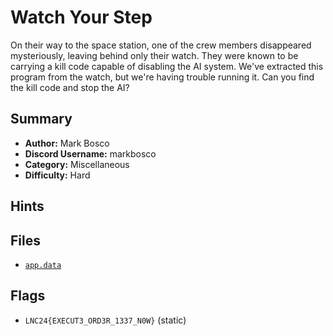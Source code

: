 # Watch Your Step
On their way to the space station, one of the crew members disappeared mysteriously, leaving behind only their watch. They were known to be carrying a kill code capable of disabling the AI system. We've extracted this program from the watch, but we're having trouble running it. Can you find the kill code and stop the AI?

## Summary
- **Author:** Mark Bosco
- **Discord Username:** markbosco
- **Category:** Miscellaneous
- **Difficulty:** Hard

## Hints

## Files
- [`app.data`](./dist/app.data)

## Flags
- `LNC24{EXECUT3_ORD3R_1337_N0W}` (static)
